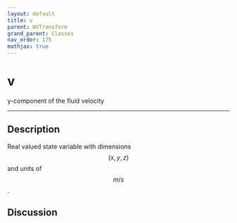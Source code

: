 ```yaml
---
layout: default
title: v
parent: WVTransform
grand_parent: Classes
nav_order: 175
mathjax: true
---
```


#  v

y-component of the fluid velocity


---

## Description
Real valued state variable with dimensions $$(x,y,z)$$ and units of $$m/s$$.

## Discussion

